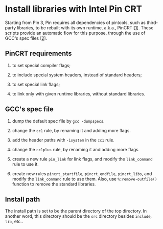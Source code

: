 Install libraries with Intel Pin CRT
====================================

Starting from Pin 3, Pin requires all dependencies of pintools, such as
third-party libraries, to be rebuilt with its own runtime, a.k.a., PinCRT
[[1](https://software.intel.com/sites/default/files/managed/8e/f5/PinCRT.pdf)].
These scripts provide an automatic flow for this purpose, through the use of
GCC's spec files [[2](https://gcc.gnu.org/onlinedocs/gcc/Spec-Files.html)].

PinCRT requirements
---

1. to set special compiler flags;

2. to include special system headers, instead of standard headers;

3. to set special link flags;

4. to link only with given runtime libraries, without standard libraries.

GCC's spec file
---

1. dump the default spec file by `gcc -dumpspecs`.

2. change the `cc1` rule, by renaming it and adding more flags.

3. add the header paths with `-isystem` in the `cc1` rule.

4. change the `cc1plus` rule, by renaming it and adding more flags.

5. create a new rule `pin_link` for link flags, and modify the `link_command`
   rule to use it.

6. create new rules `pincrt_startfile`, `pincrt_endfile`, `pincrt_libs`, and
   modify the `link_command` rule to use them. Also, use `%:remove-outfile()`
   function to remove the standard libraries.

Install path
---

The install path is set to be the parent directory of the top directory. In
another word, this directory should be the `src` directory besides `include`,
`lib`, etc..

